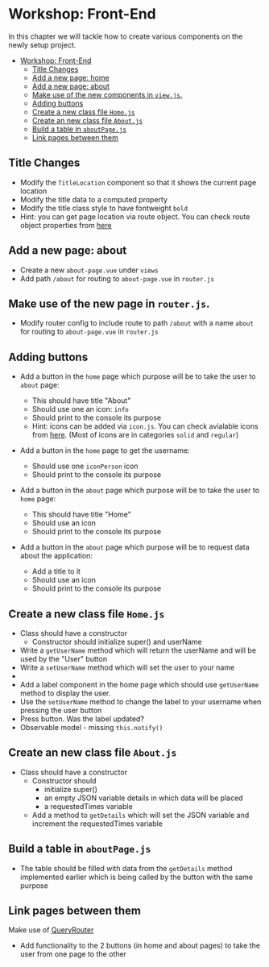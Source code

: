 # Workshop: Front-End

In this chapter we will tackle how to create various components on the newly setup project.

- [Workshop: Front-End](#workshop-front-end)
  - [Title Changes](#title-changes)
  - [Add a new page: home](#add-a-new-page-home)
  - [Add a new page: about](#add-a-new-page-about)
  - [Make use of the new components in `view.js`.](#make-use-of-the-new-components-in-viewjs)
  - [Adding buttons](#adding-buttons)
  - [Create a new class file `Home.js`](#create-a-new-class-file-homejs)
  - [Create an new class file `About.js`](#create-an-new-class-file-aboutjs)
  - [Build a table in `aboutPage.js`](#build-a-table-in-aboutpagejs)
  - [Link pages between them](#link-pages-between-them)

## Title Changes

- Modify the `TitleLocation` component so that it shows the current page location
- Modify the title data to a computed property
- Modify the title class style to have fontweight `bold`
- Hint: you can get page location via route object. You can check route object properties from [here](https://v3.router.vuejs.org/api/#router-forward)

## Add a new page: about

- Create a new `about-page.vue` under `views`
- Add path `/about` for routing to `about-page.vue` in `router.js`

## Make use of the new page in `router.js`.

- Modify router config to include route to path `/about` with a name `about` for routing to `about-page.vue` in `router.js`
<!-- - Modify the `NavBar` component so that it shows navbar link that route to `about` page
- Hint: you can leverage `<b-navbar-nav>` and `<b-nav-item` to create navbar link to other page. The documentation is provided [here](https://bootstrap-vue.org/docs/components/navbar) -->

## Adding buttons

- Add a button in the `home` page which purpose will be to take the user to `about` page:

  - This should have title "About"
  - Should use one an icon: `info`
  - Should print to the console its purpose
  - Hint: icons can be added via `icon.js`. You can check avialable icons from [here](https://fontawesome.com/search). (Most of icons are in categories `solid` and `regular`)

- Add a button in the `home` page to get the username:
  - Should use one `iconPerson` icon
  - Should print to the console its purpose
- Add a button in the `about` page which purpose will be to take the user to `home` page:

  - This should have title "Home"
  - Should use an icon
  - Should print to the console its purpose

- Add a button in the `about` page which purpose will be to request data about the application:
  - Add a title to it
  - Should use an icon
  - Should print to the console its purpose

## Create a new class file `Home.js`

- Class should have a constructor
  - Constructor should initialize super() and userName
- Write a `getUserName` method which will return the userName and will be used by the "User" button
- Write a `setUserName` method which will set the user to your name
-
- Add a label component in the home page which should use `getUserName` method to display the user.
- Use the `setUserName` method to change the label to your username when pressing the user button
- Press button. Was the label updated?
- Observable model - missing `this.notify()`

## Create an new class file `About.js`

- Class should have a constructor
  - Constructor should
    - initialize super()
    - an empty JSON variable details in which data will be placed
    - a requestedTimes variable
  - Add a method to `getDetails` which will set the JSON variable and increment the requestedTimes variable

## Build a table in `aboutPage.js`

- The table should be filled with data from the `getDetails` method implemented earlier which is being called by the button with the same purpose

## Link pages between them

Make use of [QueryRouter](https://github.com/AliceO2Group/WebUi/blob/dev/Framework/docs/guide/front-router.md)

- Add functionality to the 2 buttons (in home and about pages) to take the user from one page to the other
